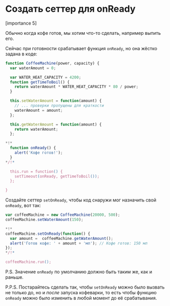 # Создать сеттер для onReady 

[importance 5]

Обычно когда кофе готов, мы хотим что-то сделать, например выпить его.

Сейчас при готовности срабатывает функция `onReady`, но она жёстко задана в коде:

```js
function CoffeeMachine(power, capacity) {
  var waterAmount = 0;

  var WATER_HEAT_CAPACITY = 4200;
  function getTimeToBoil() {
    return waterAmount * WATER_HEAT_CAPACITY * 80 / power;
  }

  this.setWaterAmount = function(amount) {
    // ... проверки пропущены для краткости
    waterAmount = amount;
  };

  this.getWaterAmount = function(amount) {
    return waterAmount;
  };

*!*
  function onReady() {
    alert('Кофе готов!');
  }
*/!*

  this.run = function() {
    setTimeout(onReady, getTimeToBoil());
  };

}
```

Создайте сеттер `setOnReady`, чтобы код снаружи мог назначить свой `onReady`, вот так:

```js
var coffeeMachine = new CoffeeMachine(20000, 500);
coffeeMachine.setWaterAmount(150);

*!*
coffeeMachine.setOnReady(function() {
  var amount =  coffeeMachine.getWaterAmount();
  alert('Готов кофе: ' + amount + 'мл'); // Кофе готов: 150 мл
});
*/!*

coffeeMachine.run();
```

P.S. Значение `onReady` по умолчанию должно быть таким же, как и раньше.

P.P.S. Постарайтесь сделать так, чтобы `setOnReady` можно было вызвать не только до, но и *после* запуска кофеварки, то есть чтобы функцию `onReady` можно было изменить в любой момент до её срабатывания. 